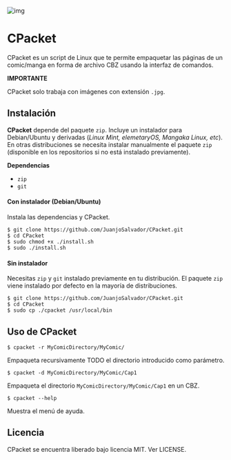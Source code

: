 ![img](https://img.shields.io/badge/shell-bash%204.3.42-brightgreen.svg)
# CPacket
CPacket es un script de Linux que te permite empaquetar las páginas de un comic/manga en forma de archivo CBZ usando la interfaz de comandos.

**IMPORTANTE**

CPacket solo trabaja con imágenes con extensión `.jpg`.

## Instalación

**CPacket** depende del paquete `zip`. Incluye un instalador para Debian/Ubuntu y derivadas (*Linux Mint, elemetaryOS, Mangaka Linux, etc*). En otras distribuciones se necesita instalar manualmente el paquete `zip` (disponible en los repositorios si no está instalado previamente).

**Dependencias**
 * `zip`
 * `git`

#### Con instalador (Debian/Ubuntu)

Instala las dependencias y CPacket.

    $ git clone https://github.com/JuanjoSalvador/CPacket.git
    $ cd CPacket
    $ sudo chmod +x ./install.sh
    $ sudo ./install.sh

#### Sin instalador

Necesitas `zip` y `git` instalado previamente en tu distribución. El paquete `zip` viene instalado por defecto en la mayoría de distribuciones.

    $ git clone https://github.com/JuanjoSalvador/CPacket.git
    $ cd CPacket
    $ sudo cp ./cpacket /usr/local/bin

## Uso de CPacket

    $ cpacket -r MyComicDirectory/MyComic/

Empaqueta recursivamente TODO el directorio introducido como parámetro.

    $ cpacket -d MyComicDirectory/MyComic/Cap1

Empaqueta el directorio `MyComicDirectory/MyComic/Cap1` en un CBZ.

    $ cpacket --help

Muestra el menú de ayuda.

## Licencia

CPacket se encuentra liberado bajo licencia MIT. Ver LICENSE.
